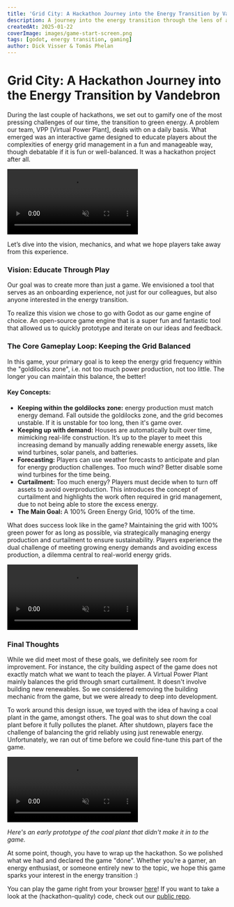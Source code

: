 ```yaml
---
title: 'Grid City: A Hackathon Journey into the Energy Transition by Vandebron'
description: A journey into the energy transition through the lens of a video game
createdAt: 2025-01-22
coverImage: images/game-start-screen.png
tags: [godot, energy transition, gaming]
author: Dick Visser & Tomás Phelan
---
```


# Grid City: A Hackathon Journey into the Energy Transition by Vandebron

During the last couple of hackathons, we set out to gamify one of the most pressing challenges of our time, the transition to green energy.
A problem our team, VPP [Virtual Power Plant], deals with on a daily basis.
What emerged was an interactive game designed to educate players about the complexities of energy grid management in a fun and manageable way, 
though debatable if it is fun or well-balanced. It was a hackathon project after all.

<video playsInline autoPlay muted loop style="max-width: 100%; height: auto;">
  <source src="../images/seasons.mp4" type="video/mp4">
  Your browser does not support the video tag.
</video>

Let’s dive into the vision, mechanics, and what we hope players take away from this experience.

### Vision: Educate Through Play
Our goal was to create more than just a game. We envisioned a tool that serves as an onboarding experience, 
not just for our colleagues, but also anyone interested in the energy transition.

To realize this vision we chose to go with Godot as our game engine of choice. 
An open-source game engine that is a super fun and fantastic tool that allowed us to quickly prototype and iterate on our ideas and feedback.

### The Core Gameplay Loop: Keeping the Grid Balanced
In this game, your primary goal is to keep the energy grid frequency within the "goldilocks zone", i.e. not too much power production, not too little. 
The longer you can maintain this balance, the better!

#### Key Concepts:
- **Keeping within the goldilocks zone:** energy production must match energy demand. Fall outside the goldilocks zone, and the grid becomes unstable. If it is unstable for too long, then it's game over.
- **Keeping up with demand:** Houses are automatically built over time, mimicking real-life construction. It’s up to the player to meet this increasing demand by manually adding renewable energy assets, like wind turbines, solar panels, and batteries.
- **Forecasting:** Players can use weather forecasts to anticipate and plan for energy production challenges. Too much wind? Better disable some wind turbines for the time being.
- **Curtailment:** Too much energy? Players must decide when to turn off assets to avoid overproduction. This introduces the concept of curtailment and highlights the work often required in grid management, due to not being able to store the excess energy.
- **The Main Goal:** A 100% Green Energy Grid, 100% of the time.

What does success look like in the game? Maintaining the grid with 100% green power for as long as possible, via strategically managing energy production and curtailment to ensure sustainability.
Players experience the dual challenge of meeting growing energy demands and avoiding excess production, a dilemma central to real-world energy grids.

<video playsInline autoPlay muted loop controls style="max-width: 100%; height: auto;">
  <source src="../images/full-gameplay.mp4" type="video/mp4">
  Your browser does not support the video tag.
</video>

### Final Thoughts

While we did meet most of these goals, we definitely see room for improvement. 
For instance, the city building aspect of the game does not exactly match what we want to teach the player. A Virtual Power Plant mainly balances the grid through smart curtailment. 
It doesn't involve building new renewables. So we considered removing the building mechanic from the game, but we were already to deep into development.

To work around this design issue, we toyed with the idea of having a coal plant in the game, amongst others. 
The goal was to shut down the coal plant before it fully pollutes the planet. 
After shutdown, players face the challenge of balancing the grid reliably using just renewable energy. 
Unfortunately, we ran out of time before we could fine-tune this part of the game.

<video playsInline autoPlay muted loop controls style="max-width: 100%; height: auto;">
  <source src="../images/coalplant-gameplay.mp4" type="video/mp4">
  Your browser does not support the video tag.
</video>

*Here's an early prototype of the coal plant that didn't make it in to the game.*

At some point, though, you have to wrap up the hackathon. So we polished what we had and declared the game "done". 
Whether you’re a gamer, an energy enthusiast, or someone entirely new to the topic, we hope this game sparks your interest in the energy transition :)

You can play the game right from your browser [here](https://djvisser.itch.io/grid-city)!
If you want to take a look at the (hackathon-quality) code, check out our [public repo](https://github.com/Vandebron/vandebron_game).

